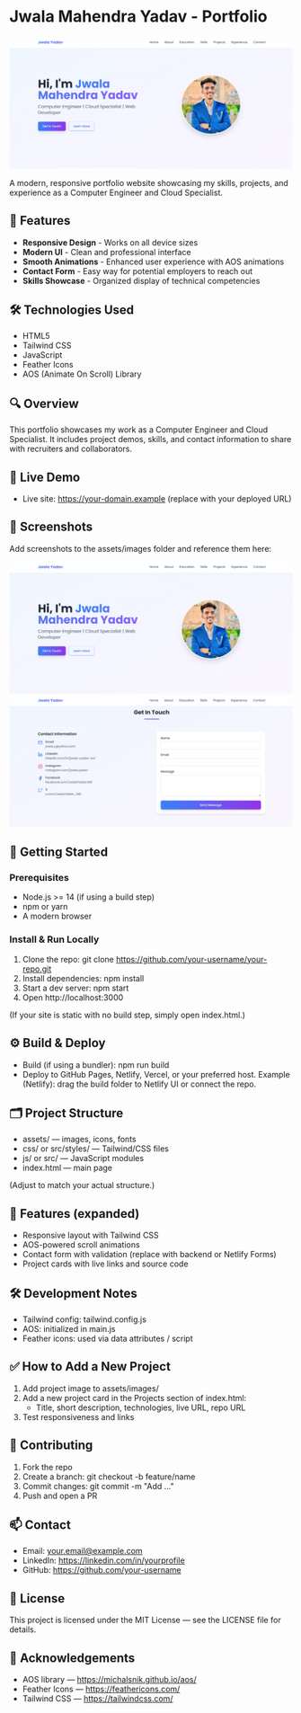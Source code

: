 # Jwala Mahendra Yadav - Portfolio

![Portfolio Preview](assets/images/portfolio-preview.png)

A modern, responsive portfolio website showcasing my skills, projects, and experience as a Computer Engineer and Cloud Specialist.

## 🚀 Features

- **Responsive Design** - Works on all device sizes
- **Modern UI** - Clean and professional interface
- **Smooth Animations** - Enhanced user experience with AOS animations
- **Contact Form** - Easy way for potential employers to reach out
- **Skills Showcase** - Organized display of technical competencies

## 🛠️ Technologies Used

- HTML5
- Tailwind CSS
- JavaScript
- Feather Icons
- AOS (Animate On Scroll) Library

## 🔍 Overview

This portfolio showcases my work as a Computer Engineer and Cloud Specialist. It includes project demos, skills, and contact information to share with recruiters and collaborators.

## 🔗 Live Demo

- Live site: https://your-domain.example (replace with your deployed URL)

## 📸 Screenshots

Add screenshots to the assets/images folder and reference them here:

![Home view](assets/images/home-screenshot.png)
![Projects view](assets/images/projects-screenshot.png)

## 🧭 Getting Started

### Prerequisites
- Node.js >= 14 (if using a build step)
- npm or yarn
- A modern browser

### Install & Run Locally
1. Clone the repo:
   git clone https://github.com/your-username/your-repo.git
2. Install dependencies:
   npm install
3. Start a dev server:
   npm start
4. Open http://localhost:3000

(If your site is static with no build step, simply open index.html.)

## ⚙️ Build & Deploy

- Build (if using a bundler):
  npm run build
- Deploy to GitHub Pages, Netlify, Vercel, or your preferred host. Example (Netlify): drag the build folder to Netlify UI or connect the repo.

## 🗂 Project Structure

- assets/ — images, icons, fonts
- css/ or src/styles/ — Tailwind/CSS files
- js/ or src/ — JavaScript modules
- index.html — main page

(Adjust to match your actual structure.)

## 🧩 Features (expanded)

- Responsive layout with Tailwind CSS
- AOS-powered scroll animations
- Contact form with validation (replace with backend or Netlify Forms)
- Project cards with live links and source code

## 🛠 Development Notes

- Tailwind config: tailwind.config.js
- AOS: initialized in main.js
- Feather icons: used via data attributes / script

## ✅ How to Add a New Project

1. Add project image to assets/images/
2. Add a new project card in the Projects section of index.html:
   - Title, short description, technologies, live URL, repo URL
3. Test responsiveness and links

## 🤝 Contributing

1. Fork the repo
2. Create a branch: git checkout -b feature/name
3. Commit changes: git commit -m "Add ..."
4. Push and open a PR

## 📫 Contact

- Email: your.email@example.com
- LinkedIn: https://linkedin.com/in/yourprofile
- GitHub: https://github.com/your-username

## 📜 License

This project is licensed under the MIT License — see the LICENSE file for details.

## 🙏 Acknowledgements

- AOS library — https://michalsnik.github.io/aos/
- Feather Icons — https://feathericons.com/
- Tailwind CSS — https://tailwindcss.com/